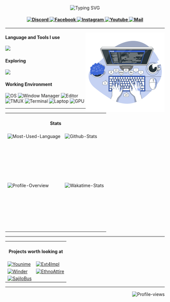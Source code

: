 <p align="center">
    <img src="https://readme-typing-svg.herokuapp.com?font=Tekture&pause=1000&color=3E68D7&width=435&lines=Hello+There;Welcome+to+Bijan+Regmi's+profile"
        alt="Typing SVG" />
</p>

<h4 align="center">
    <a href="https://www.discord.com/users/392500556226363392" target="_blank">
        <img alt="Discord"
            src="https://img.shields.io/badge/Discord-3e68d7?style=for-the-badge&logo=discord&logoColor=c0caf5&labelColor=394b70" />
    </a>
    <a href="https://fb.com/bijan.regmi" target="_blank">
        <img alt="Facebook"
            src="https://img.shields.io/badge/Facebook-3e68d7?style=for-the-badge&logo=facebook&logoColor=c0caf5&labelColor=394b70" />
    </a>
    <a href="https://instagram.com/bijan.regmi" target="_blank">
        <img alt="Instagram"
            src="https://img.shields.io/badge/Instagram-3e68d7?style=for-the-badge&logo=instagram&logoColor=c0caf5&labelColor=394b70" />
    </a>
    <a href="https://www.youtube.com/c/immortalda2" target="_blank">
        <img alt="Youtube"
            src="https://img.shields.io/badge/Youtube-3e68d7?style=for-the-badge&logo=youtube&logoColor=c0caf5&labelColor=394b70" />
    </a>
    <a href="mailto:mail@bijanregmi.com.np" target="_blank">
        <img alt="Mail"
            src="https://img.shields.io/badge/Mail-3e68d7?style=for-the-badge&logo=gmail&logoColor=c0caf5&labelColor=394b70" />
    </a>
</h4>

<hr />

<img align="right" height="250" src="assets/cover.svg" />
<h4>Language and Tools I use</h4>
<img
    src="https://skillicons.dev/icons?i=ts,nodejs,nextjs,react,redux,tailwind,css,prisma,planetscale,postgres,mongodb,mysql,redis,express,postman,vercel,docker,git,bash,linux,neovim,md,cpp,python,lua&perline=10" />

<h4>Exploring</h4>
<img src="https://skillicons.dev/icons?i=nestjs,graphql,rust,kubernetes&perline=10" />

<h4>Working Environment</h4>
<p>
    <img alt="OS"
        src="https://img.shields.io/badge/Arch_Linux-3e68d7?style=for-the-badge&logo=arch%20linux&logoColor=c0caf5&labelColor=3b4261" />
    <img alt="Window Manager"
        src="https://img.shields.io/badge/Hyprland-3e68d7?style=for-the-badge&logo=wayland&logoColor=c0caf5&labelColor=3b4261" />
    <img alt="Editor"
        src="https://img.shields.io/badge/NeoVim-3e68d7?style=for-the-badge&logo=neovim&logoColor=c0caf5&labelColor=3b4261" />
    <img alt="TMUX"
        src="https://img.shields.io/badge/Tmux-3e68d7?style=for-the-badge&logo=tmux&logoColor=c0caf5&labelColor=3b4261" />
    <img alt="Terminal"
        src="https://img.shields.io/badge/Alacritty-3e68d7?style=for-the-badge&logo=alacritty&logoColor=c0caf5&labelColor=3b4261" />
    <img alt="Laptop"
        src="https://img.shields.io/badge/ASUS_TFU_A15-3e68d7?style=for-the-badge&logo=asus&logoColor=c0caf5&labelColor=3b4261" />
    <img alt="GPU"
        src="https://img.shields.io/badge/Nvidia_3050Ti-3e68d7?style=for-the-badge&logo=nvidia&logoColor=c0caf5&labelColor=3b4261" />
</p>

<hr />

<table align="center">
    <tr>
        <th colspan="2">
            <h4>Stats</h4>
        </th>
    </tr>
    <tr>
        <td align="left">
            <img align="left" height="150vh" alt="Most-Used-Language"
                src="https://github-readme-stats.vercel.app/api/top-langs?username=bijanregmi&show_icons=true&theme=tokyonight&layout=compact" />
        </td>
        <td align="left">
            <img align="left" height="150vh" alt="Github-Stats"
                src="https://github-readme-stats.vercel.app/api?username=bijanregmi&show_icons=true&theme=tokyonight" />
        </td>
    </tr>
    <tr>
        <td align="left">
            <img align="left" height="150vh" alt="Profile-Overview"
                src="https://github-readme-streak-stats.herokuapp.com/?user=BijanRegmi&theme=tokyonight" />
        </td>
        <td align="left">
            <img align="left" height="150vh" alt="Wakatime-Stats"
                src="https://github-readme-stats.vercel.app/api/wakatime?username=bijanregmi&theme=tokyonight&langs_count=4" />
        </td>
    </tr>
</table>

<hr />

<table align="center">
    <tr>
        <th colspan="2">
            <h4>Projects worth looking at</h4>
        </th>
    </tr>
    <tr>
        <td align="left">
            <a href="https://github.com/BijanRegmi/younime">
                <img height="100vh" alt="Younime"
                    src="https://github-readme-stats.vercel.app/api/pin/?username=bijanregmi&repo=younime&theme=tokyonight&show_owner=true" />
            </a>
        </td>
        <td align="left">
            <a href="https://github.com/BijanRegmi/Ext4Impl">
                <img height="100vh" alt="Ext4Impl"
                    src="https://github-readme-stats.vercel.app/api/pin/?username=bijanregmi&repo=Ext4Impl&theme=tokyonight&show_owner=true" />
            </a>
        </td>
    </tr>
    <tr>
        <td align="left">
            <a href="https://github.com/0xs3gfau1t/eSandesh" width="50%">
                <img height="100vh" alt="Winder"
                    src="https://github-readme-stats.vercel.app/api/pin/?username=0xs3gfau1t&repo=eSandesh&theme=tokyonight&show_owner=true" />
            </a>
        </td>
        <td align="left">
            <a href="https://github.com/0xs3gfau1t/EthnoAttire">
                <img height="100vh" alt="EthnoAttire"
                    src="https://github-readme-stats.vercel.app/api/pin/?username=0xs3gfau1t&repo=EthnoAttire&theme=tokyonight&show_owner=true" />
            </a>
        </td>
    </tr>
    <tr>
        <td align="left">
            <a href="https://github.com/0xs3gfau1t/Sajilo-Bus">
                <img height="100vh" alt="SajiloBus"
                    src="https://github-readme-stats.vercel.app/api/pin/?username=0xs3gfau1t&repo=Sajilo-Bus&theme=tokyonight&show_owner=true" />
            </a>
        </td>
    </tr>
</table>

<hr />

<img align="right" alt="Profile-views"
    src="https://komarev.com/ghpvc/?username=BijanRegmi&style=for-the-badge&color=3e68d7" />
